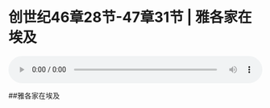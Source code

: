 # 创世纪46章28节-47章31节 | 雅各家在埃及

<audio style="width: 100%;" preload="false" controls controlslist="nodownload"><source src="https://file.simai.life/audio/mp3/2021/chuang_46-28_47-31.mp3" type="audio/mpeg">Your browser does not support the audio element.</audio>

##雅各家在埃及